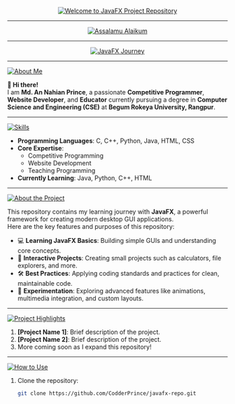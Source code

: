 <p align="center">
  <a href="https://github.com/CodderPrince">
    <img src="https://readme-typing-svg.demolab.com?font=Fira+Code&size=35&pause=2000&color=FFD700&center=true&vCenter=true&width=1000&lines=Welcome+to+the+JavaFX+Project+Repository" alt="Welcome to JavaFX Project Repository">
  </a>
</p>

---

<p align="center">
  <a href="https://github.com/CodderPrince">
    <img src="https://readme-typing-svg.demolab.com?font=Fira+Code&size=38&pause=2000&color=FFA500&center=true&vCenter=true&width=1000&lines=👋+Hi,+I'm+Md.+An+Nahian+Prince!" alt="Assalamu Alaikum">
  </a>
</p>

---

<p align="center">
  <a href="https://github.com/CodderPrince">
    <img src="https://readme-typing-svg.demolab.com?font=Fira+Code&size=32&pause=2000&color=00FF00&center=true&vCenter=true&width=1000&lines=🚀+Welcome+to+my+JavaFX+Journey!" alt="JavaFX Journey">
  </a>
</p>

---

<p align="left">
   <a href="https://github.com/CodderPrince">
    <img src="https://readme-typing-svg.demolab.com?font=Fira+Code&size=28&pause=2000&color=FFA500&center=false&vCenter=false&width=1000&lines=💡+About+Me" alt="About Me">
  </a>
</p>

**👋 Hi there!**  
I am **Md. An Nahian Prince**, a passionate **Competitive Programmer**, **Website Developer**, and **Educator** currently pursuing a degree in **Computer Science and Engineering (CSE)** at **Begum Rokeya University, Rangpur**.

---

<p align="left">
   <a href="https://github.com/CodderPrince">
    <img src="https://readme-typing-svg.demolab.com?font=Fira+Code&size=28&pause=2000&color=00FF00&center=false&vCenter=false&width=1000&lines=🔧+Skills+I+Have" alt="Skills">
  </a>
</p>

- **Programming Languages**: C, C++, Python, Java, HTML, CSS  
- **Core Expertise**:
  - Competitive Programming
  - Website Development
  - Teaching Programming  
- **Currently Learning**: Java, Python, C++, HTML

---

<p align="left">
   <a href="https://github.com/CodderPrince">
    <img src="https://readme-typing-svg.demolab.com?font=Fira+Code&size=28&pause=2000&color=FF5733&center=false&vCenter=false&width=1000&lines=📚+About+This+Project" alt="About the Project">
  </a>
</p>

This repository contains my learning journey with **JavaFX**, a powerful framework for creating modern desktop GUI applications.  
Here are the key features and purposes of this repository:

- 💻 **Learning JavaFX Basics**: Building simple GUIs and understanding core concepts.
- 🌟 **Interactive Projects**: Creating small projects such as calculators, file explorers, and more.
- 🛠️ **Best Practices**: Applying coding standards and practices for clean, maintainable code.
- 🚀 **Experimentation**: Exploring advanced features like animations, multimedia integration, and custom layouts.

---

<p align="left">
   <a href="https://github.com/CodderPrince">
    <img src="https://readme-typing-svg.demolab.com?font=Fira+Code&size=28&pause=2000&color=FF6347&center=false&vCenter=false&width=1000&lines=🌟+Project+Highlights" alt="Project Highlights">
  </a>
</p>

1. **[Project Name 1]**: Brief description of the project.  
2. **[Project Name 2]**: Brief description of the project.  
3. More coming soon as I expand this repository!

---

<p align="left">
   <a href="https://github.com/CodderPrince">
    <img src="https://readme-typing-svg.demolab.com?font=Fira+Code&size=28&pause=2000&color=FF6347&center=false&vCenter=false&width=1000&lines=📤+How+to+Use+This+Repository" alt="How to Use">
  </a>
</p>

1. Clone the repository:
   ```bash
   git clone https://github.com/CodderPrince/javafx-repo.git
